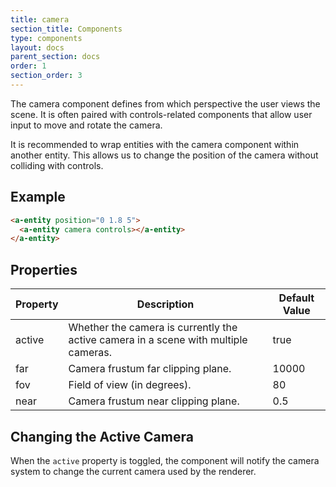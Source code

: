 ```yaml
---
title: camera
section_title: Components
type: components
layout: docs
parent_section: docs
order: 1
section_order: 3
---
```


The camera component defines from which perspective the user views the scene. It is often paired with controls-related components that allow user input to move and rotate the camera.

It is recommended to wrap entities with the camera component within another entity. This allows us to change the position of the camera without colliding with controls.

## Example

```html
<a-entity position="0 1.8 5">
  <a-entity camera controls></a-entity>
</a-entity>
```

## Properties

| Property | Description                                                                         | Default Value |
|----------|-------------------------------------------------------------------------------------|---------------|
| active   | Whether the camera is currently the active camera in a scene with multiple cameras. | true          |
| far      | Camera frustum far clipping plane.                                                  | 10000         |
| fov      | Field of view (in degrees).                                                         | 80            |
| near     | Camera frustum near clipping plane.                                                 | 0.5           |

## Changing the Active Camera

When the `active` property is toggled, the component will notify the camera system to change the current camera used by the renderer.
